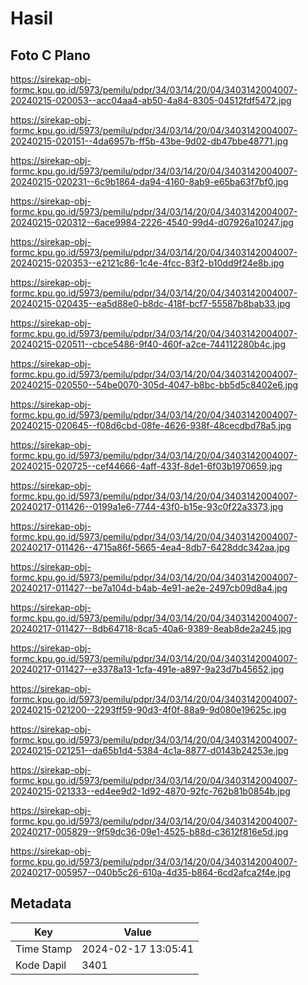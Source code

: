 # Hasil

## Foto C Plano

https://sirekap-obj-formc.kpu.go.id/5973/pemilu/pdpr/34/03/14/20/04/3403142004007-20240215-020053--acc04aa4-ab50-4a84-8305-04512fdf5472.jpg

https://sirekap-obj-formc.kpu.go.id/5973/pemilu/pdpr/34/03/14/20/04/3403142004007-20240215-020151--4da6957b-ff5b-43be-9d02-db47bbe48771.jpg

https://sirekap-obj-formc.kpu.go.id/5973/pemilu/pdpr/34/03/14/20/04/3403142004007-20240215-020231--6c9b1864-da94-4160-8ab9-e65ba63f7bf0.jpg

https://sirekap-obj-formc.kpu.go.id/5973/pemilu/pdpr/34/03/14/20/04/3403142004007-20240215-020312--6ace9984-2226-4540-99d4-d07926a10247.jpg

https://sirekap-obj-formc.kpu.go.id/5973/pemilu/pdpr/34/03/14/20/04/3403142004007-20240215-020353--e2121c86-1c4e-4fcc-83f2-b10dd9f24e8b.jpg

https://sirekap-obj-formc.kpu.go.id/5973/pemilu/pdpr/34/03/14/20/04/3403142004007-20240215-020435--ea5d88e0-b8dc-418f-bcf7-55587b8bab33.jpg

https://sirekap-obj-formc.kpu.go.id/5973/pemilu/pdpr/34/03/14/20/04/3403142004007-20240215-020511--cbce5486-9f40-460f-a2ce-744112280b4c.jpg

https://sirekap-obj-formc.kpu.go.id/5973/pemilu/pdpr/34/03/14/20/04/3403142004007-20240215-020550--54be0070-305d-4047-b8bc-bb5d5c8402e6.jpg

https://sirekap-obj-formc.kpu.go.id/5973/pemilu/pdpr/34/03/14/20/04/3403142004007-20240215-020645--f08d6cbd-08fe-4626-938f-48cecdbd78a5.jpg

https://sirekap-obj-formc.kpu.go.id/5973/pemilu/pdpr/34/03/14/20/04/3403142004007-20240215-020725--cef44666-4aff-433f-8de1-6f03b1970659.jpg

https://sirekap-obj-formc.kpu.go.id/5973/pemilu/pdpr/34/03/14/20/04/3403142004007-20240217-011426--0199a1e6-7744-43f0-b15e-93c0f22a3373.jpg

https://sirekap-obj-formc.kpu.go.id/5973/pemilu/pdpr/34/03/14/20/04/3403142004007-20240217-011426--4715a86f-5665-4ea4-8db7-6428ddc342aa.jpg

https://sirekap-obj-formc.kpu.go.id/5973/pemilu/pdpr/34/03/14/20/04/3403142004007-20240217-011427--be7a104d-b4ab-4e91-ae2e-2497cb09d8a4.jpg

https://sirekap-obj-formc.kpu.go.id/5973/pemilu/pdpr/34/03/14/20/04/3403142004007-20240217-011427--8db64718-8ca5-40a6-9389-8eab8de2a245.jpg

https://sirekap-obj-formc.kpu.go.id/5973/pemilu/pdpr/34/03/14/20/04/3403142004007-20240217-011427--e3378a13-1cfa-491e-a897-9a23d7b45652.jpg

https://sirekap-obj-formc.kpu.go.id/5973/pemilu/pdpr/34/03/14/20/04/3403142004007-20240215-021200--2293ff59-90d3-4f0f-88a9-9d080e19625c.jpg

https://sirekap-obj-formc.kpu.go.id/5973/pemilu/pdpr/34/03/14/20/04/3403142004007-20240215-021251--da65b1d4-5384-4c1a-8877-d0143b24253e.jpg

https://sirekap-obj-formc.kpu.go.id/5973/pemilu/pdpr/34/03/14/20/04/3403142004007-20240215-021333--ed4ee9d2-1d92-4870-92fc-762b81b0854b.jpg

https://sirekap-obj-formc.kpu.go.id/5973/pemilu/pdpr/34/03/14/20/04/3403142004007-20240217-005829--9f59dc36-09e1-4525-b88d-c3612f816e5d.jpg

https://sirekap-obj-formc.kpu.go.id/5973/pemilu/pdpr/34/03/14/20/04/3403142004007-20240217-005957--040b5c26-610a-4d35-b864-6cd2afca2f4e.jpg


## Metadata

| Key        | Value               |
| ---------- | ------------------- |
| Time Stamp | 2024-02-17 13:05:41 |
| Kode Dapil | 3401                |



